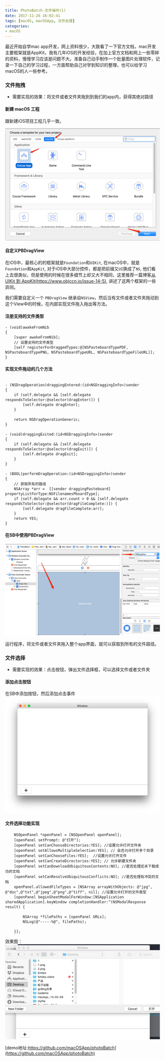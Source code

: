 ```yaml
---
title: PhotoBatch-文件操作(1)
date: 2017-11-26 16:02:41
tags: [macOS, macOSApp, 文件处理]
categories:
- macOS
---
```


最近开始自学mac app开发，网上资料很少，大致看了一下官方文档，mac开发主要框架就是AppKit，我有几年iOS的开发经验，在加上官方文档和网上一些零碎的资料，慢慢学习应该是问题不大。准备自己动手制作一个批量图片处理软件，记录一下自己的学习过程，一方面帮助自己对学到知识的整理，也可以给学习macOS的人一些参考。

### 文件拖拽

* 需要实现的效果：将文件或者文件夹拖到到我们的app内，获得其绝对路径

#### 新建 macOS 工程

跟新建iOS项目工程几乎一致。

![新建工程](https://raw.githubusercontent.com/suifengqjn/demoimages/master/PhotoBatch/1.png)
<!--more-->
#### 自定义PBDragView

在iOS中，最核心的的框架就是`Foundation`和`UIKit`, 在macOS中，就是`Foundation`和`AppKit`, 对于iOS中大部分控件，都是把前缀又`UI`换成了`NS`, 他们看上去很类似，但是使用的时候在很多细节上却又大不相同，这里推荐一篇博客[从 UIKit 到 AppKit(https://www.objccn.io/issue-14-5)](https://www.objccn.io/issue-14-5), 讲述了这两个框架的一些异同。

我们需要自定义一个 `PBDragView` 继承自`NSView`，然后当有文件或者文件夹拖动到这个View中的时候，在内部实现文件拖入拖出等方法。

#### 注册支持的文件类型

```
- (void)awakeFromNib
{
    [super awakeFromNib];
    // 设置支持的文件类型
    [self registerForDraggedTypes:@[NSPasteboardTypePDF, NSPasteboardTypePNG, NSPasteboardTypeURL, NSPasteboardTypeFileURL]];
}
``` 

#### 实现文件拖动的几个方法

```

- (NSDragOperation)draggingEntered:(id<NSDraggingInfo>)sender
{
    if (self.delegate && [self.delegate respondsToSelector:@selector(dragEnter)]) {
        [self.delegate dragEnter];
    }
    
    return NSDragOperationGeneric;
}

- (void)draggingExited:(id<NSDraggingInfo>)sender
{
    if (self.delegate && [self.delegate respondsToSelector:@selector(dragExit)]) {
        [self.delegate dragExit];
    }
}

- (BOOL)performDragOperation:(id<NSDraggingInfo>)sender
{
    // 获取所有的路径
    NSArray *arr =  [[sender draggingPasteboard] propertyListForType:NSFilenamesPboardType];
    if (self.delegate && arr.count > 0 && [self.delegate respondsToSelector:@selector(dragFileComplete:)]) {
        [self.delegate dragFileComplete:arr];
    }
    return YES;
}
```
#### 在SB中使用PBDragView

![sb的效果图](https://raw.githubusercontent.com/suifengqjn/demoimages/master/PhotoBatch/2.png)

运行程序，将文件或者文件夹拖入整个app界面，就可以获取到所有的文件路径。


### 文件选择

* 需要实现的效果：点击按钮，弹出文件选择框，可以选择文件或者文件夹

#### 添加点击按钮

在SB中添加按钮，然后添加点击事件
![添加按钮](https://raw.githubusercontent.com/suifengqjn/demoimages/master/PhotoBatch/3.png)


#### 文件选择功能实现

```
    NSOpenPanel *openPanel = [NSOpenPanel openPanel];
    [openPanel setPrompt: @"打开"];
    [openPanel setCanChooseDirectories:YES]; //设置允许打开文件夹
    [openPanel setAllowsMultipleSelection:YES]; // 会否允许打开多个目录
    [openPanel setCanChooseFiles:YES];  //设置允许打开文件
    [openPanel setCanCreateDirectories:YES]; // 允许新建文件夹
    [openPanel setCanDownloadUbiquitousContents:NO]; //是否处理还未下载成功的文档
    [openPanel setCanResolveUbiquitousConflicts:NO]; //是否处理有冲突的文档
    openPanel.allowedFileTypes = [NSArray arrayWithObjects: @"jpg", @"doc",@"txt",@"jpeg",@"png",@"tiff", nil]; //设置允许打开的文件类型
    [openPanel beginSheetModalForWindow:[NSApplication sharedApplication].keyWindow completionHandler:^(NSModalResponse result) {
        
        NSArray *filePaths = [openPanel URLs];
        NSLog(@"-----%@", filePaths);
        
    }];
```
效果图：
![弹出系统的文件选择框](https://raw.githubusercontent.com/suifengqjn/demoimages/master/PhotoBatch/4.png)

[demo地址:https://github.com/macOSApp/photoBatch](https://github.com/macOSApp/photoBatch)


